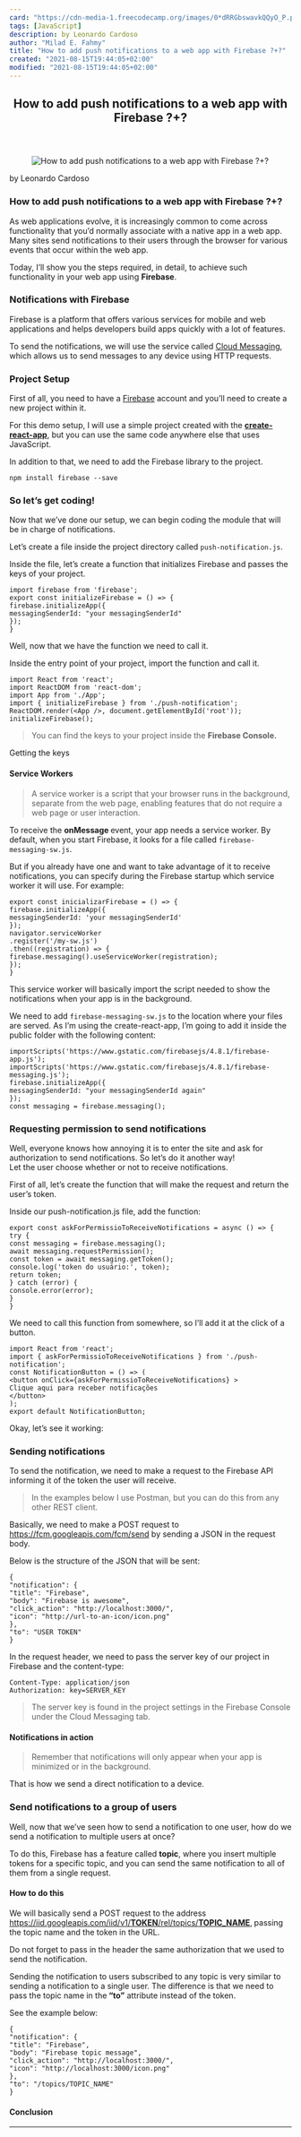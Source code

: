 ```yaml
---
card: "https://cdn-media-1.freecodecamp.org/images/0*dRRGbswavkQQyO_P.png"
tags: [JavaScript]
description: by Leonardo Cardoso
author: "Milad E. Fahmy"
title: "How to add push notifications to a web app with Firebase ?+?"
created: "2021-08-15T19:44:05+02:00"
modified: "2021-08-15T19:44:05+02:00"
---
```

<div class="site-wrapper">
<main id="site-main" class="site-main outer">
<div class="inner">
<article class="post-full post tag-javascript tag-firebase tag-push-notification tag-tech tag-programming ">
<header class="post-full-header">
<h1 class="post-full-title">How to add push notifications to a web app with Firebase ?+?</h1>
</header>
<figure class="post-full-image">
<picture>
<source media="(max-width: 700px)" sizes="1px" srcset="data:image/gif;base64,R0lGODlhAQABAIAAAAAAAP///yH5BAEAAAAALAAAAAABAAEAAAIBRAA7 1w">
<source media="(min-width: 701px)" sizes="(max-width: 800px) 400px,
(max-width: 1170px) 700px,
1400px" srcset="https://cdn-media-1.freecodecamp.org/images/0*dRRGbswavkQQyO_P.png 300w,
https://cdn-media-1.freecodecamp.org/images/0*dRRGbswavkQQyO_P.png 600w,
https://cdn-media-1.freecodecamp.org/images/0*dRRGbswavkQQyO_P.png 1000w,
https://cdn-media-1.freecodecamp.org/images/0*dRRGbswavkQQyO_P.png 2000w">
<img onerror="this.style.display='none'" src="https://cdn-media-1.freecodecamp.org/images/0*dRRGbswavkQQyO_P.png" alt="How to add push notifications to a web app with Firebase ?+?">
</picture>
</figure>
<section class="post-full-content">
<div class="post-content medium-migrated-article">
<p>by Leonardo Cardoso</p>
<h1 id="how-to-add-push-notifications-to-a-web-app-with-firebase-">How to add push notifications to a web app with Firebase ?+?</h1>
<p>As web applications evolve, it is increasingly common to come across functionality that you’d normally associate with a native app in a web app. Many sites send notifications to their users through the browser for various events that occur within the web app.</p>
<p>Today, I’ll show you the steps required, in detail, to achieve such functionality in your web app using <strong>Firebase</strong>.</p>
<h3 id="notifications-with-firebase">Notifications with Firebase</h3>
<p>Firebase is a platform that offers various services for mobile and web applications and helps developers build apps quickly with a lot of features.</p>
<p>To send the notifications, we will use the service called <a href="https://firebase.google.com/docs/cloud-messaging/" rel="noopener">Cloud Messaging</a>, which allows us to send messages to any device using HTTP requests.</p>
<h3 id="project-setup">Project Setup</h3>
<p>First of all, you need to have a <a href="https://console.firebase.google.com" rel="noopener">Firebase</a> account and you’ll need to create a new project within it.</p>
<p>For this demo setup, I will use a simple project created with the <a href="https://github.com/facebook/create-react-app" rel="noopener"><strong>create-react-app</strong></a>, but you can use the same code anywhere else that uses JavaScript.</p>
<p>In addition to that, we need to add the Firebase library to the project.</p><pre><code class="language-bash">npm install firebase --save</code></pre>
<h3 id="so-let-s-get-coding-">So let’s get coding!</h3>
<p>Now that we’ve done our setup, we can begin coding the module that will be in charge of notifications.</p>
<p>Let’s create a file inside the project directory called <code>push-notification.js</code>.</p>
<p>Inside the file, let’s create a function that initializes Firebase and passes the keys of your project.</p><pre><code class="language-js">import firebase from 'firebase';
export const initializeFirebase = () =&gt; {
firebase.initializeApp({
messagingSenderId: "your messagingSenderId"
});
}</code></pre>
<p>Well, now that we have the function we need to call it.</p>
<p>Inside the entry point of your project, import the function and call it.</p><pre><code class="language-js">import React from 'react';
import ReactDOM from 'react-dom';
import App from './App';
import { initializeFirebase } from './push-notification';
ReactDOM.render(&lt;App /&gt;, document.getElementById('root'));
initializeFirebase();</code></pre>
<blockquote>You can find the keys to your project inside the <strong>Firebase Console.</strong></blockquote>
<figcaption>Getting the keys</figcaption>
</figure>
<h4 id="service-workers">Service Workers</h4>
<blockquote>A service worker is a script that your browser runs in the background, separate from the web page, enabling features that do not require a web page or user interaction.</blockquote>
<p>To receive the <strong>onMessage </strong>event, your app needs a service worker. By default, when you start Firebase, it looks for a file called <code>firebase-messaging-sw.js</code>.</p>
<p>But if you already have one and want to take advantage of it to receive notifications, you can specify during the Firebase startup which service worker it will use. For example:</p><pre><code class="language-js">export const inicializarFirebase = () =&gt; {
firebase.initializeApp({
messagingSenderId: 'your messagingSenderId'
});
navigator.serviceWorker
.register('/my-sw.js')
.then((registration) =&gt; {
firebase.messaging().useServiceWorker(registration);
});
}</code></pre>
<p>This service worker will basically import the script needed to show the notifications when your app is in the background.</p>
<p>We need to add <code>firebase-messaging-sw.js</code> to the location where your files are served. As I’m using the create-react-app, I’m going to add it inside the public folder with the following content:</p><pre><code class="language-js">importScripts('https://www.gstatic.com/firebasejs/4.8.1/firebase-app.js');
importScripts('https://www.gstatic.com/firebasejs/4.8.1/firebase-messaging.js');
firebase.initializeApp({
messagingSenderId: "your messagingSenderId again"
});
const messaging = firebase.messaging();</code></pre>
<h3 id="requesting-permission-to-send-notifications">Requesting permission to send notifications</h3>
<p>Well, everyone knows how annoying it is to enter the site and ask for authorization to send notifications. So let’s do it another way!<br>Let the user choose whether or not to receive notifications.</p>
<p>First of all, let’s create the function that will make the request and return the user’s token.</p>
<p>Inside our push-notification.js file, add the function:</p><pre><code class="language-js">export const askForPermissioToReceiveNotifications = async () =&gt; {
try {
const messaging = firebase.messaging();
await messaging.requestPermission();
const token = await messaging.getToken();
console.log('token do usuário:', token);
return token;
} catch (error) {
console.error(error);
}
}</code></pre>
<p>We need to call this function from somewhere, so I’ll add it at the click of a button.</p><pre><code class="language-js">import React from 'react';
import { askForPermissioToReceiveNotifications } from './push-notification';
const NotificationButton = () =&gt; (
&lt;button onClick={askForPermissioToReceiveNotifications} &gt;
Clique aqui para receber notificações
&lt;/button&gt;
);
export default NotificationButton;</code></pre>
<p>Okay, let’s see it working:</p>
<h3 id="sending-notifications">Sending notifications</h3>
<p>To send the notification, we need to make a request to the Firebase API informing it of the token the user will receive.</p>
<blockquote>In the examples below I use Postman, but you can do this from any other REST client.</blockquote>
<p>Basically, we need to make a POST request to <a href="https://fcm.googleapis.com/fcm/send" rel="noopener">https://fcm.googleapis.com/fcm/send</a> by sending a JSON in the request body.</p>
<p>Below is the structure of the JSON that will be sent:</p><pre><code class="language-json">{
"notification": {
"title": "Firebase",
"body": "Firebase is awesome",
"click_action": "http://localhost:3000/",
"icon": "http://url-to-an-icon/icon.png"
},
"to": "USER TOKEN"
}</code></pre>
<p>In the request header, we need to pass the server key of our project in Firebase and the content-type:</p><pre><code>Content-Type: application/json
Authorization: key=SERVER_KEY</code></pre>
<blockquote>The server key is found in the project settings in the Firebase Console under the Cloud Messaging tab.</blockquote>
<h4 id="notifications-in-action">Notifications in action</h4>
<blockquote>Remember that notifications will only appear when your app is minimized or in the background.</blockquote>
<p>That is how we send a direct notification to a device.</p>
<h3 id="send-notifications-to-a-group-of-users">Send notifications to a group of users</h3>
<p>Well, now that we’ve seen how to send a notification to one user, how do we send a notification to multiple users at once?</p>
<p>To do this, Firebase has a feature called <strong>topic</strong>, where you insert multiple tokens for a specific topic, and you can send the same notification to all of them from a single request.</p>
<h4 id="how-to-do-this">How to do this</h4>
<p>We will basically send a POST request to the address <a href="https://iid.googleapis.com/iid/v1/TOKEN/rel/topics/TOPICO_NAME" rel="noopener">https://iid.googleapis.com/iid/v1/<strong>TOKEN</strong>/rel/topics/<strong>TOPIC_NAME</strong></a>,<strong> </strong>passing the topic name and the token in the URL.</p>
<p>Do not forget to pass in the header the same authorization that we used to send the notification.</p>
<p>Sending the notification to users subscribed to any topic is very similar to sending a notification to a single user. The difference is that we need to pass the topic name in the<strong> “to”</strong> attribute instead of the token.</p>
<p>See the example below:</p><pre><code class="language-json">{
"notification": {
"title": "Firebase",
"body": "Firebase topic message",
"click_action": "http://localhost:3000/",
"icon": "http://localhost:3000/icon.png"
},
"to": "/topics/TOPIC_NAME"
}</code></pre>
<h4 id="conclusion">Conclusion</h4>
</div>
<hr>
</section>
</article>
</div>
</main>
</div>
<!-- Google Tag Manager (noscript) -->
<!-- End Google Tag Manager (noscript) -->
